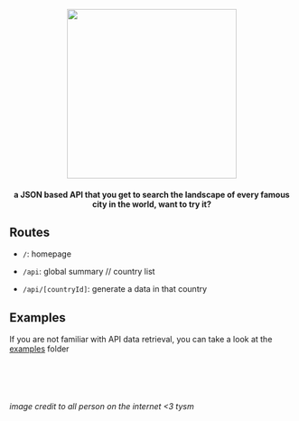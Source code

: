 <p align="center">
  <img src="https://i.ibb.co/NZgGkzf/Larq-Logo.png" style="width:300px">
</p>
<h4 align="center">a JSON based API that you get to search the landscape of every famous city in the world, want to try it?</h4>

## Routes

- `/`: homepage

- `/api`: global summary // country list

- `/api/[countryId]`: generate a data in that country

## Examples

If you are not familiar with API data retrieval, you can take a look at the [examples](https://github.com/klawcodes/larq-api/tree/main/examples) folder

<br /><br /><br />

<h6>image credit to all person on the internet <3 tysm</h6>
